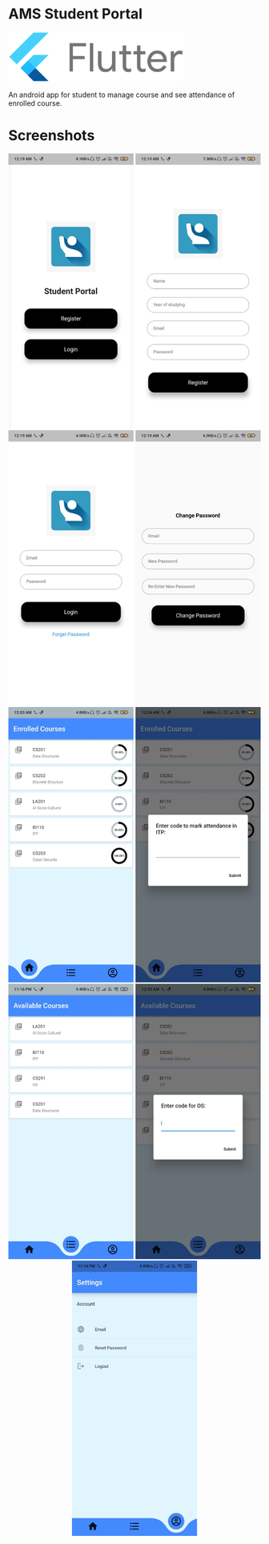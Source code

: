 # AMS Student Portal

<img src="images/flutter.png" height="100" >

An android app for student to manage course and see attendance of enrolled course.

# Screenshots

<p align="center">
<img src="https://github.com/SWE-team/student_interface/blob/master/images/IMG-20201218-WA0013.jpg" width=250 height=550>
<img src="https://github.com/SWE-team/student_interface/blob/master/images/IMG-20201218-WA0011.jpg" width=250 height=550>
<img src="https://github.com/SWE-team/student_interface/blob/master/images/IMG-20201218-WA0012.jpg" width=250 height=550>
<img src="https://github.com/SWE-team/student_interface/blob/master/images/IMG-20201218-WA0014.jpg" width=250 height=550>
<img src="https://github.com/SWE-team/student_interface/blob/master/images/IMG-20201218-WA0001.jpg" width=250 height=550>
<img src="https://github.com/SWE-team/student_interface/blob/master/images/IMG-20201218-WA0015.jpg" width=250 height=550>
<img src="https://github.com/SWE-team/student_interface/blob/master/images/IMG-20201217-WA0030.jpg" width=250 height=550>
<img src="https://github.com/SWE-team/student_interface/blob/master/images/IMG-20201218-WA0016.jpg" width=250 height=550>
<img src="https://github.com/SWE-team/student_interface/blob/master/images/IMG-20201217-WA0029.jpg" width=250 height=550>
</p>
